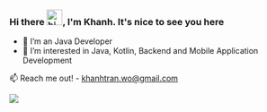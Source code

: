 ### Hi there <img src="https://user-images.githubusercontent.com/1303154/88677602-1635ba80-d120-11ea-84d8-d263ba5fc3c0.gif" width="28px" alt="hi">, I'm Khanh. It's nice to see you here

- 🌱 I’m an Java Developer
- 🌱 I’m interested in Java, Kotlin, Backend and Mobile Application Development

:mailbox: Reach me out! - khanhtran.wo@gmail.com

![](https://komarev.com/ghpvc/?username=KSB-tqk&label=Visitors)

